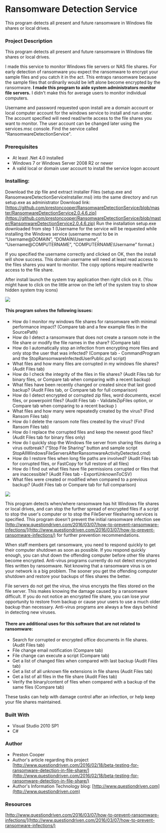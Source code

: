# Ransomware Detection Service
This program detects all present and future ransomware in Windows file shares or local drives.
### Project Description
This program detects all present and future ransomware in Windows file shares or local drives.

I made this service to monitor Windows file servers or NAS file shares. For early detection of ransomware you expect the ransomware to encrypt your sample files and you catch it in the act. This entraps ransomware because the sample files that ordinarily would be left alone become encrypted by the ransomware. **I made this program to aide system administrators monitor file servers.** I didn't make this for  average users to monitor individual computers. 

Username and password requested upon install are a domain account or local computer account for the windows service to install and run under.   The account specified will need read/write access to the file shares you want to monitor.   The user account can be changed later using the services.msc console.  Find the service called "RansomwareDetectionService".

### Prerequisites
 * At least .Net 4.0 installed
 * Windows 7 or Windows Server 2008 R2 or newer
 * A valid local or domain user account to install the service logon account

### Installing:
Download the zip file and extract installer Files (setup.exe and RansomwareDetectionServiceInstaller.msi) into the same directory and run setup.exe as administrator  Download link: [https://github.com/prestoncooper/RansomwareDetectionService/blob/master/RansomwareDetectionService2.0.4.6.zip](https://github.com/prestoncooper/RansomwareDetectionService/blob/master/RansomwareDetectionService2.0.4.6.zip)
Run the installation setup.exe downloaded from step 1 (Username for the service will be requested while installing the Windows service (username must to be in “Username@DOMAIN”, “DOMAIN\Username”, “Username@COMPUTERNAME”, “COMPUTERNAME\Username” format.)
 
If you specified the username correctly and clicked on OK, then the install will show success.  This domain username will need at least read access to the files shares you want to monitor.  The copy options require read/write access to the file share.

After install launch the system tray application then right click on it.   (You might have to click on the little arrow on the left of the system tray to show hidden system tray icons)

![](https://github.com/prestoncooper/RansomwareDetectionService/blob/master/docs/Documentation_RansomwareDetectionServiceTray.png) 

#### This program solves the following issues:
 * How do I monitor my windows file shares for ransomware with minimal performance impact?  (Compare tab and a few example files in the SourcePath)
 * How do I detect a ransomware that does not create a ransom note in the file share or modify the file names in the share? (Compare tab)
 * How do I automatically stop an infection from encrypting more files and only stop the user that was infected? (Compare tab - CommandProgram and the StopRansomwareInfectedUserPublic.ps1 script)
 * What files and how many files are corrupted in my windows file shares?  (Audit Files tab)
 * How do I check the integrity of the files in file shares? (Audit Files tab for binary files, or Compare tab when comparing with a recent backup)
 * What files have been recently changed or created since that last good backup? (Audit Files tab, or Compare tab for full comparison)
 * How do I detect encrypted or corrupted zip files, word documents, excel files, or powerpoint files?  (Audit Files tab - ValidateZipFiles option, or Compare tab when comparing to a recent backup )
 * What files and how many were repeatedly created by the virus?  (Find Ransom Files tab)
 * How do I delete the ransom note files created by the virus?  (Find Ransom Files tab)
 * How do I replace the corrupted files and keep the newest good files?  (Audit Files tab for binary files only)
 * How do I quickly stop the Windows file server from sharing files during a virus outbreak?  ("Stop File  Sharing" button and sample script StopAllWindowsFileServersAfterRansomwareActivityDetected.cmd)
 * How do I restore files when long file paths are involved?  (Audit Files tab for corrupted files, or FastCopy for full restore of all files)
 * How do I find out what files have file permissions corrupted or files that are inaccessible?   (Audit Files tab - ExportUnknownToCSV)
 * What files were created or modified when compared to a previous backup?  (Audit Files tab or Compare tab for full comparison)

![](https://github.com/prestoncooper/RansomwareDetectionService/blob/master/docs/Documentation_RansomwareDetectionServiceMain.png)

This program detects when/where ransomware has hit Windows file shares or local drives, and can stop the further spread of encrypted files if a script to stop the user's computer or to stop the FileServer filesharing services is specified.  This program doesn't prevent the initial ransomware infection see [http://www.questiondriven.com/2016/03/07/how-to-prevent-ransomware-infections/](http://www.questiondriven.com/2016/03/07/how-to-prevent-ransomware-infections/) for further prevention recommendations.

When staff members get ransomware, you need to respond quickly to get their computer shutdown as soon as possible.  If you respond quickly enough, you can shut down the offending computer before other file shares become encrypted.  Anti-virus programs currently do not detect encrypted files written by ransomware.  Not knowing that a ransomware virus is on your network is a big problem.  The sooner you get the offending computer shutdown and restore your backups of files shares the better.  

File servers do not get the virus, the virus encrypts the files stored on the file server. This makes knowing the damage caused by a ransomware difficult. If you do not notice an encrypted file share, you can lose your opportunity to restore from backup or cause your users to use a much older backup than necessary.  Anti-virus programs are always a few days behind in detecting new viruses.   



#### There are additional uses for this software that are not related to ransomware:

 * Search for corrupted or encrypted office documents in file shares. (Audit Files tab)
 * File change email notification (Compare tab)
 * File change can execute a script (Compare tab)
 * Get a list of changed files when compared with last backup (Audit Files tab)
 * Get a list of all unknown file extensions in file shares (Audit Files tab)
 * Get a list of all files in the file share (Audit Files tab) 
 * Verify the binary/content of files when compared with a backup of the same files (Compare tab)

These tasks can help with damage control after an infection, or help keep your file shares maintained.


### Built With
 * Visual Studio 2010 SP1
 * C#
 
### Author
 * Preston Cooper 
 * Author's article regarding this project [http://www.questiondriven.com/2016/02/18/beta-testing-for-ransomware-detection-in-file-share/](http://www.questiondriven.com/2016/02/18/beta-testing-for-ransomware-detection-in-file-share/)
 * Author's Information Technology blog: [http://www.questiondriven.com](http://www.questiondriven.com)

### Resources
[http://www.questiondriven.com/2016/03/07/how-to-prevent-ransomware-infections/](http://www.questiondriven.com/2016/03/07/how-to-prevent-ransomware-infections/)
